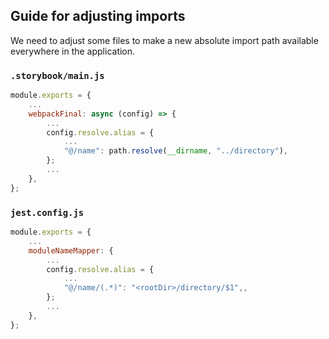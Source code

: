 ## Guide for adjusting imports

We need to adjust some files to make a new absolute import path available everywhere in the application.

### `.storybook/main.js`

```js
module.exports = {
    ...
    webpackFinal: async (config) => {
        ...
        config.resolve.alias = {
            ...
            "@/name": path.resolve(__dirname, "../directory"),
        };
        ...
    },
};
```

### `jest.config.js`

```js
module.exports = {
    ...
    moduleNameMapper: {
        ...
        config.resolve.alias = {
            ...
            "@/name/(.*)": "<rootDir>/directory/$1",,
        };
        ...
    },
};
```
